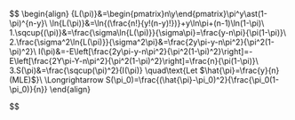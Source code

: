$$
\begin{align}
{L(\pi)}&=\begin{pmatrix}n\\y\end{pmatrix}\pi^y\ast(1-\pi)^{n-y}\\
\ln{L(\pi)}&=\ln{(\frac{n!}{y!(n-y)!})}+y\ln\pi+(n-1)\ln(1-\pi)\\
1.\sqcup{(\pi)}&=\frac{\sigma\ln{L(\pi)}}{\sigma\pi}=\frac{y-n\pi}{\pi(1-\pi)}\\
2.\frac{\sigma^2\ln{L(\pi)}}{\sigma^2\pi}&=\frac{2y\pi-y-n\pi^2}{\pi^2(1-\pi)^2}\\
I(\pi)&=-E\left[\frac{2y\pi-y-n\pi^2}{\pi^2(1-\pi)^2}\right]=-E\left[\frac{2Y\pi-Y-n\pi^2}{\pi^2(1-\pi)^2}\right]=\frac{n}{\pi(1-\pi)}\\
3.S(\pi)&=\frac{\sqcup(\pi)^2}{I(\pi)} \quad\text{Let $\hat{\pi}=\frac{y}{n}(MLE)$}\\
\Longrightarrow S(\pi_0)=\frac{(\hat{\pi}-\pi_0)^2}{\frac{\pi_0(1-\pi_0)}{n}}
\end{align}

$$